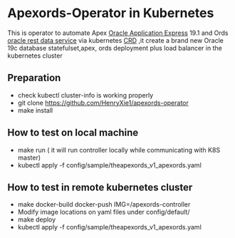 # Apexords-Operator in Kubernetes
This is operator to automate Apex [Oracle Application Express](https://apex.oracle.com) 19.1 and Ords [oracle rest data service](https://www.oracle.com/tools/technologies/faq-rest-data-services.html) via kubernetes [CRD](https://kubernetes.io/docs/concepts/extend-kubernetes/api-extension/custom-resources/) ,it create a brand new Oracle 19c database statefulset,apex, ords  deployment plus load balancer in the kubernetes cluster

## Preparation
* check kubectl cluster-info  is working properly 
* git clone https://github.com/HenryXie1/apexords-operator
* make install
## How to test on local machine
* make run    ( it will run controller locally while communicating with K8S master)
* kubectl apply -f config/sample/theapexords_v1_apexords.yaml

## How to test in remote kubernetes cluster
* make docker-build docker-push IMG=<some-registry>/apexords-controller  
* Modify image locations on yaml files under config/default/
* make deploy
* kubectl apply -f config/sample/theapexords_v1_apexords.yaml
